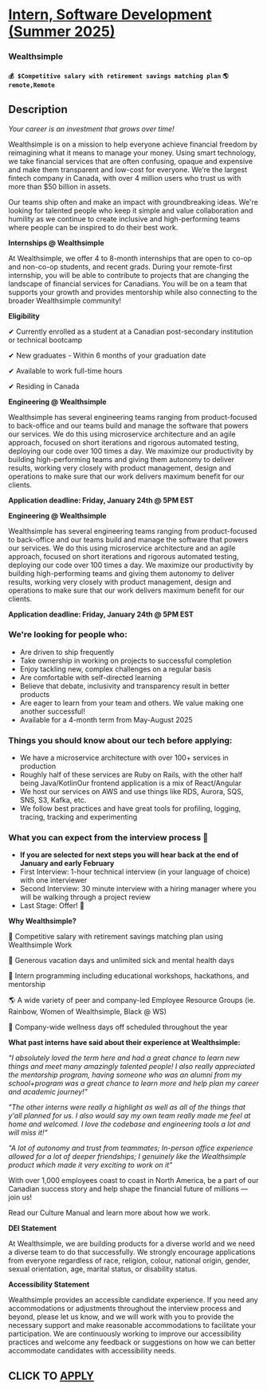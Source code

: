 # [Intern, Software Development (Summer 2025)](https://www.remotewlb.com/apply/intern-software-development-summer-2025)  
### Wealthsimple  
#### `💰 $Competitive salary with retirement savings matching plan` `🌎 remote,Remote`  

## Description

 _Your career is an investment that grows over time!_

  

Wealthsimple is on a mission to help everyone achieve financial freedom by reimagining what it means to manage your money. Using smart technology, we take financial services that are often confusing, opaque and expensive and make them transparent and low-cost for everyone. We’re the largest fintech company in Canada, with over 4 million users who trust us with more than $50 billion in assets.

  

Our teams ship often and make an impact with groundbreaking ideas. We're looking for talented people who keep it simple and value collaboration and humility as we continue to create inclusive and high-performing teams where people can be inspired to do their best work.

  

 **Internships @ Wealthsimple**

At Wealthsimple, we offer 4 to 8-month internships that are open to co-op and non-co-op students, and recent grads. During your remote-first internship, you will be able to contribute to projects that are changing the landscape of financial services for Canadians. You will be on a team that supports your growth and provides mentorship while also connecting to the broader Wealthsimple community!

  

**Eligibility**

✔ Currently enrolled as a student at a Canadian post-secondary institution or technical bootcamp

✔ New graduates - Within 6 months of your graduation date

✔ Available to work full-time hours

✔ Residing in Canada

  

 **Engineering @ Wealthsimple**

Wealthsimple has several engineering teams ranging from product-focused to back-office and our teams build and manage the software that powers our services. We do this using microservice architecture and an agile approach, focused on short iterations and rigorous automated testing, deploying our code over 100 times a day. We maximize our productivity by building high-performing teams and giving them autonomy to deliver results, working very closely with product management, design and operations to make sure that our work delivers maximum benefit for our clients.

  

 **Application deadline: Friday, January 24th @ 5PM EST**

  

 **Engineering @ Wealthsimple**

Wealthsimple has several engineering teams ranging from product-focused to back-office and our teams build and manage the software that powers our services. We do this using microservice architecture and an agile approach, focused on short iterations and rigorous automated testing, deploying our code over 100 times a day. We maximize our productivity by building high-performing teams and giving them autonomy to deliver results, working very closely with product management, design and operations to make sure that our work delivers maximum benefit for our clients.

  

 **Application deadline: Friday, January 24th @ 5PM EST**

  

### We're looking for people who:

* Are driven to ship frequently
* Take ownership in working on projects to successful completion
* Enjoy tackling new, complex challenges on a regular basis
* Are comfortable with self-directed learning
* Believe that debate, inclusivity and transparency result in better products
* Are eager to learn from your team and others. We value making one another successful!
* Available for a 4-month term from May-August 2025

  

### Things you should know about our tech before applying:

* We have a microservice architecture with over 100+ services in production
* Roughly half of these services are Ruby on Rails, with the other half being Java/KotlinOur frontend application is a mix of React/Angular
* We host our services on AWS and use things like RDS, Aurora, SQS, SNS, S3, Kafka, etc.
* We follow best practices and have great tools for profiling, logging, tracing, tracking and experimenting

  

### What you can expect from the interview process 👀

*  **If you are selected for next steps you will hear back at the end of January and early February**
* First Interview: 1-hour technical interview (in your language of choice) with one interviewer
* Second Interview: 30 minute interview with a hiring manager where you will be walking through a project review
* Last Stage: Offer! 🎉 

  

**Why Wealthsimple?**

🤑 Competitive salary with retirement savings matching plan using Wealthsimple Work

🌴 Generous vacation days and unlimited sick and mental health days

🎉 Intern programming including educational workshops, hackathons, and mentorship

🌎 A wide variety of peer and company-led Employee Resource Groups (ie. Rainbow, Women of Wealthsimple, Black @ WS)

💖 Company-wide wellness days off scheduled throughout the year

  

 **What past interns have said about their experience at Wealthsimple:**

 _"I absolutely loved the term here and had a great chance to learn new things and meet many amazingly talented people! I also really appreciated the mentorship program, having someone who was an alumni from my school+program was a great chance to learn more and help plan my career and academic journey!"_

  

 _"The other interns were really a highlight as well as all of the things that y'all planned for us. I also would say my own team really made me feel at home and welcomed. I love the codebase and engineering tools a lot and will miss it!"_

  

 _"A lot of autonomy and trust from teammates; In-person office experience allowed for a lot of deeper friendships; I genuinely like the Wealthsimple product which made it very exciting to work on it"_

  

With over 1,000 employees coast to coast in North America, be a part of our Canadian success story and help shape the financial future of millions — join us!

  

Read our Culture Manual and learn more about how we work.

  

 **DEI Statement**

At Wealthsimple, we are building products for a diverse world and we need a diverse team to do that successfully. We strongly encourage applications from everyone regardless of race, religion, colour, national origin, gender, sexual orientation, age, marital status, or disability status.

  

**Accessibility Statement**

Wealthsimple provides an accessible candidate experience. If you need any accommodations or adjustments throughout the interview process and beyond, please let us know, and we will work with you to provide the necessary support and make reasonable accommodations to facilitate your participation. We are continuously working to improve our accessibility practices and welcome any feedback or suggestions on how we can better accommodate candidates with accessibility needs.

  
## CLICK TO [APPLY](https://www.remotewlb.com/apply/intern-software-development-summer-2025)

